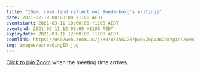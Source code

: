 ```yaml
---
title: "10am: read (and reflect on) Swedenborg's writings"
date: 2021-02-19 00:00:00 +1100 AEDT
eventstart: 2021-03-11 10:00:00 +1100 AEDT
eventend: 2021-03-11 12:00:00 +1100 AEDT
expirydate: 2021-03-11 12:00:00 +1100 AEDT
zoomlink: https://us02web.zoom.us/j/89785458228?pwd=ZEpVanZaTng3Y3ZGeml0R2RjcTY1QT09
img: images/esreadingID.jpg
---
```


[Click to join Zoom](https://us02web.zoom.us/j/89785458228?pwd=ZEpVanZaTng3Y3ZGeml0R2RjcTY1QT09) when the meeting time arrives.


